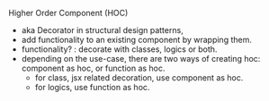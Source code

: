Higher Order Component (HOC)

- aka Decorator in structural design patterns, 
- add functionality to an existing component by wrapping them.
- functionality? : decorate with classes, logics or both.
- depending on the use-case, there are two ways of creating hoc: component as hoc, or function as hoc.
  - for class, jsx related decoration, use component as hoc.
  - for logics, use function as hoc.